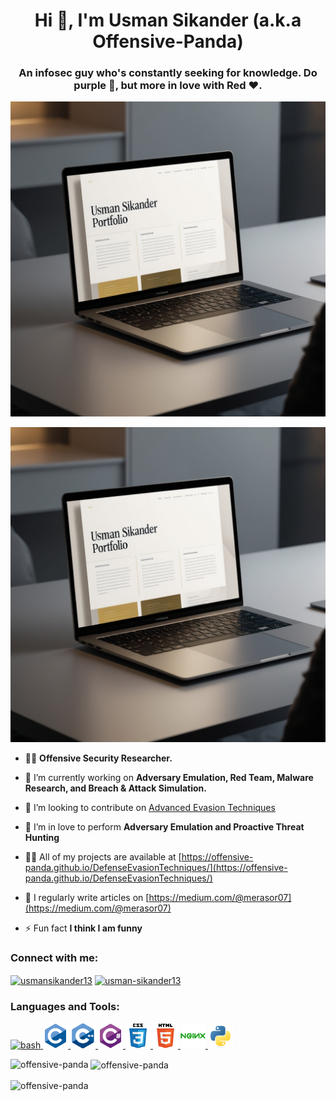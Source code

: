 <h1 align="center">Hi 👋, I'm Usman Sikander (a.k.a Offensive-Panda)</h1>
<h3 align="center">An infosec guy who's constantly seeking for knowledge. Do purple 💜, but more in love with Red ❤️.</h3>

<p align="center"> <img src="https://github.com/Offensive-Panda/Offensive-Panda.github.io/blob/main/PF.jpg" alt="offensive-panda" /> </p>
<p align="left"> <img src="https://github.com/Offensive-Panda/Offensive-Panda.github.io/blob/main/PF.jpg" alt="offensive-panda" /> </p>

- 🧑‍💻 **Offensive Security Researcher.**
- 🔭 I’m currently working on **Adversary Emulation, Red Team, Malware Research, and Breach & Attack Simulation.**

- 👯 I’m looking to contribute on [Advanced Evasion Techniques](https://offensive-panda.github.io/DefenseEvasionTechniques/)

- 🤝 I’m in love to perform **Adversary Emulation and Proactive Threat Hunting**

- 👨‍💻 All of my projects are available at [https://offensive-panda.github.io/DefenseEvasionTechniques/](https://offensive-panda.github.io/DefenseEvasionTechniques/)

- 📝 I regularly write articles on [https://medium.com/@merasor07](https://medium.com/@merasor07)

- ⚡ Fun fact **I think I am funny**

<h3 align="left">Connect with me:</h3>
<p align="left">
<a href="https://twitter.com/usmansikander13" target="blank"><img align="center" src="https://raw.githubusercontent.com/rahuldkjain/github-profile-readme-generator/master/src/images/icons/Social/twitter.svg" alt="usmansikander13" height="30" width="40" /></a>
<a href="https://linkedin.com/in/usman-sikander13" target="blank"><img align="center" src="https://raw.githubusercontent.com/rahuldkjain/github-profile-readme-generator/master/src/images/icons/Social/linked-in-alt.svg" alt="usman-sikander13" height="30" width="40" /></a>
</p>

<h3 align="left">Languages and Tools:</h3>
<p align="left"> <a href="https://www.gnu.org/software/bash/" target="_blank" rel="noreferrer"> <img src="https://www.vectorlogo.zone/logos/gnu_bash/gnu_bash-icon.svg" alt="bash" width="40" height="40"/> </a> <a href="https://www.cprogramming.com/" target="_blank" rel="noreferrer"> <img src="https://raw.githubusercontent.com/devicons/devicon/master/icons/c/c-original.svg" alt="c" width="40" height="40"/> </a> <a href="https://www.w3schools.com/cpp/" target="_blank" rel="noreferrer"> <img src="https://raw.githubusercontent.com/devicons/devicon/master/icons/cplusplus/cplusplus-original.svg" alt="cplusplus" width="40" height="40"/> </a> <a href="https://www.w3schools.com/cs/" target="_blank" rel="noreferrer"> <img src="https://raw.githubusercontent.com/devicons/devicon/master/icons/csharp/csharp-original.svg" alt="csharp" width="40" height="40"/> </a> <a href="https://www.w3schools.com/css/" target="_blank" rel="noreferrer"> <img src="https://raw.githubusercontent.com/devicons/devicon/master/icons/css3/css3-original-wordmark.svg" alt="css3" width="40" height="40"/> </a> <a href="https://www.w3.org/html/" target="_blank" rel="noreferrer"> <img src="https://raw.githubusercontent.com/devicons/devicon/master/icons/html5/html5-original-wordmark.svg" alt="html5" width="40" height="40"/> </a> <a href="https://www.nginx.com" target="_blank" rel="noreferrer"> <img src="https://raw.githubusercontent.com/devicons/devicon/master/icons/nginx/nginx-original.svg" alt="nginx" width="40" height="40"/> </a> <a href="https://www.python.org" target="_blank" rel="noreferrer"> <img src="https://raw.githubusercontent.com/devicons/devicon/master/icons/python/python-original.svg" alt="python" width="40" height="40"/> </a> </p>



<p><img align="left" src="https://github-readme-stats.vercel.app/api/top-langs?username=offensive-panda&show_icons=true&locale=en&layout=compact" alt="offensive-panda" /></p>

<p>&nbsp;<img align="center" src="https://github-readme-stats.vercel.app/api?username=offensive-panda&show_icons=true&locale=en" alt="offensive-panda" /></p>

<p><img align="center" src="https://github-readme-streak-stats.herokuapp.com/?user=offensive-panda&" alt="offensive-panda" /></p>



